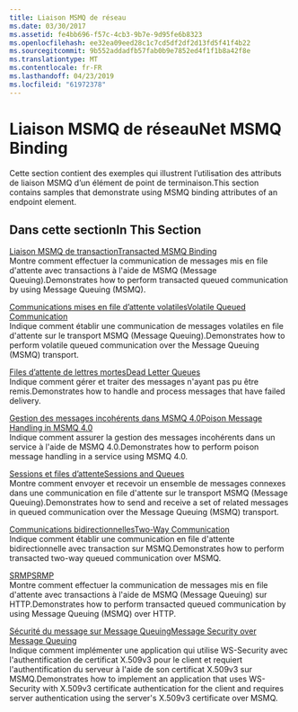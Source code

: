 ```yaml
---
title: Liaison MSMQ de réseau
ms.date: 03/30/2017
ms.assetid: fe4bb696-f57c-4cb3-9b7e-9d95fe6b8323
ms.openlocfilehash: ee32ea09eed28c1c7cd5df2df2d13fd5f41f4b22
ms.sourcegitcommit: 9b552addadfb57fab0b9e7852ed4f1f1b8a42f8e
ms.translationtype: MT
ms.contentlocale: fr-FR
ms.lasthandoff: 04/23/2019
ms.locfileid: "61972378"
---
```

# <a name="net-msmq-binding"></a><span data-ttu-id="9a746-102">Liaison MSMQ de réseau</span><span class="sxs-lookup"><span data-stu-id="9a746-102">Net MSMQ Binding</span></span>
<span data-ttu-id="9a746-103">Cette section contient des exemples qui illustrent l’utilisation des attributs de liaison MSMQ d’un élément de point de terminaison.</span><span class="sxs-lookup"><span data-stu-id="9a746-103">This section contains samples that demonstrate using MSMQ binding attributes of an endpoint element.</span></span>  
  
## <a name="in-this-section"></a><span data-ttu-id="9a746-104">Dans cette section</span><span class="sxs-lookup"><span data-stu-id="9a746-104">In This Section</span></span>  
 [<span data-ttu-id="9a746-105">Liaison MSMQ de transaction</span><span class="sxs-lookup"><span data-stu-id="9a746-105">Transacted MSMQ Binding</span></span>](../../../../docs/framework/wcf/samples/transacted-msmq-binding.md)  
 <span data-ttu-id="9a746-106">Montre comment effectuer la communication de messages mis en file d'attente avec transactions à l'aide de MSMQ (Message Queuing).</span><span class="sxs-lookup"><span data-stu-id="9a746-106">Demonstrates how to perform transacted queued communication by using Message Queuing (MSMQ).</span></span>  
  
 [<span data-ttu-id="9a746-107">Communications mises en file d’attente volatiles</span><span class="sxs-lookup"><span data-stu-id="9a746-107">Volatile Queued Communication</span></span>](../../../../docs/framework/wcf/samples/volatile-queued-communication.md)  
 <span data-ttu-id="9a746-108">Indique comment établir une communication de messages volatiles en file d'attente sur le transport MSMQ (Message Queuing).</span><span class="sxs-lookup"><span data-stu-id="9a746-108">Demonstrates how to perform volatile queued communication over the Message Queuing (MSMQ) transport.</span></span>  
  
 [<span data-ttu-id="9a746-109">Files d’attente de lettres mortes</span><span class="sxs-lookup"><span data-stu-id="9a746-109">Dead Letter Queues</span></span>](../../../../docs/framework/wcf/samples/dead-letter-queues.md)  
 <span data-ttu-id="9a746-110">Indique comment gérer et traiter des messages n'ayant pas pu être remis.</span><span class="sxs-lookup"><span data-stu-id="9a746-110">Demonstrates how to handle and process messages that have failed delivery.</span></span>  
  
 [<span data-ttu-id="9a746-111">Gestion des messages incohérents dans MSMQ 4.0</span><span class="sxs-lookup"><span data-stu-id="9a746-111">Poison Message Handling in MSMQ 4.0</span></span>](../../../../docs/framework/wcf/samples/poison-message-handling-in-msmq-4-0.md)  
 <span data-ttu-id="9a746-112">Indique comment assurer la gestion des messages incohérents dans un service à l'aide de MSMQ 4.0.</span><span class="sxs-lookup"><span data-stu-id="9a746-112">Demonstrates how to perform poison message handling in a service using MSMQ 4.0.</span></span>  
  
 [<span data-ttu-id="9a746-113">Sessions et files d’attente</span><span class="sxs-lookup"><span data-stu-id="9a746-113">Sessions and Queues</span></span>](../../../../docs/framework/wcf/samples/sessions-and-queues.md)  
 <span data-ttu-id="9a746-114">Montre comment envoyer et recevoir un ensemble de messages connexes dans une communication en file d'attente sur le transport MSMQ (Message Queuing).</span><span class="sxs-lookup"><span data-stu-id="9a746-114">Demonstrates how to send and receive a set of related messages in queued communication over the Message Queuing (MSMQ) transport.</span></span>  
  
 [<span data-ttu-id="9a746-115">Communications bidirectionnelles</span><span class="sxs-lookup"><span data-stu-id="9a746-115">Two-Way Communication</span></span>](../../../../docs/framework/wcf/samples/two-way-communication.md)  
 <span data-ttu-id="9a746-116">Indique comment établir une communication en file d'attente bidirectionnelle avec transaction sur MSMQ.</span><span class="sxs-lookup"><span data-stu-id="9a746-116">Demonstrates how to perform transacted two-way queued communication over MSMQ.</span></span>
  
 [<span data-ttu-id="9a746-117">SRMP</span><span class="sxs-lookup"><span data-stu-id="9a746-117">SRMP</span></span>](../../../../docs/framework/wcf/samples/srmp.md)  
 <span data-ttu-id="9a746-118">Montre comment effectuer la communication de messages mis en file d'attente avec transactions à l'aide de MSMQ (Message Queuing) sur HTTP.</span><span class="sxs-lookup"><span data-stu-id="9a746-118">Demonstrates how to perform transacted queued communication by using Message Queuing (MSMQ) over HTTP.</span></span>  
  
 [<span data-ttu-id="9a746-119">Sécurité du message sur Message Queuing</span><span class="sxs-lookup"><span data-stu-id="9a746-119">Message Security over Message Queuing</span></span>](../../../../docs/framework/wcf/samples/message-security-over-message-queuing.md)  
 <span data-ttu-id="9a746-120">Indique comment implémenter une application qui utilise WS-Security avec l'authentification de certificat X.509v3 pour le client et requiert l'authentification du serveur à l'aide de son certificat X.509v3 sur MSMQ.</span><span class="sxs-lookup"><span data-stu-id="9a746-120">Demonstrates how to implement an application that uses WS-Security with X.509v3 certificate authentication for the client and requires server authentication using the server's X.509v3 certificate over MSMQ.</span></span>
